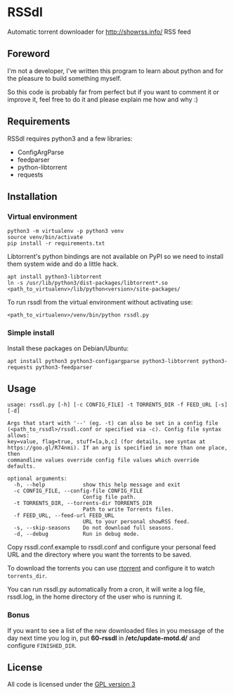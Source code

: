 # RSSdl
Automatic torrent downloader for http://showrss.info/ RSS feed

## Foreword
I'm not a developer, I've written this program to learn about python and for the pleasure to build something myself.

So this code is probably far from perfect but if you want to comment it or improve it, feel free to do it and please explain me how and why :)

## Requirements
RSSdl requires python3 and a few libraries:
* ConfigArgParse
* feedparser
* python-libtorrent
* requests

## Installation

### Virtual environment

```
python3 -m virtualenv -p python3 venv
source venv/bin/activate
pip install -r requirements.txt
```

Libtorrent's python bindings are not available on PyPI so we need to install them system wide and do a little hack.

```
apt install python3-libtorrent
ln -s /usr/lib/python3/dist-packages/libtorrent*.so <path_to_virtualenv>/lib/python<version>/site-packages/
```

To run rssdl from the virtual environment without activating use:
```
<path_to_virtualenv>/venv/bin/python rssdl.py
```

### Simple install
Install these packages on Debian/Ubuntu:

```
apt install python3 python3-configargparse python3-libtorrent python3-requests python3-feedparser
```

## Usage

```
usage: rssdl.py [-h] [-c CONFIG_FILE] -t TORRENTS_DIR -f FEED_URL [-s] [-d]

Args that start with '--' (eg. -t) can also be set in a config file
(<path_to_rssdl>/rssdl.conf or specified via -c). Config file syntax allows:
key=value, flag=true, stuff=[a,b,c] (for details, see syntax at
https://goo.gl/R74nmi). If an arg is specified in more than one place, then
commandline values override config file values which override defaults.

optional arguments:
  -h, --help            show this help message and exit
  -c CONFIG_FILE, --config-file CONFIG_FILE
                        Config file path.
  -t TORRENTS_DIR, --torrents-dir TORRENTS_DIR
                        Path to write Torrents files.
  -f FEED_URL, --feed-url FEED_URL
                        URL to your personal showRSS feed.
  -s, --skip-seasons    Do not download full seasons.
  -d, --debug           Run in debug mode.
```

Copy rssdl.conf.example to rssdl.conf and configure your personal feed URL and the directory where you want the torrents to be saved.

To download the torrents you can use [rtorrent](https://github.com/rakshasa/rtorrent) and configure it to watch `torrents_dir`.

You can run rssdl.py automatically from a cron, it will write a log file, rssdl.log, in the home directory of the user who is running it.

### Bonus
If you want to see a list of the new downloaded files in you message of the day next time you log in, put **60-rssdl** in **/etc/update-motd.d/** and configure `FINISHED_DIR`.

## License
All code is licensed under the [GPL version 3](http://www.gnu.org/licenses/gpl.html)
